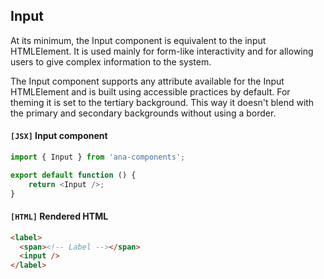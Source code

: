 ## Input

At its minimum, the Input component is equivalent to the input HTMLElement. It is used mainly for form-like interactivity and for allowing users to give complex information to the system. 

The Input component supports any attribute available for the Input HTMLElement and is built using accessible practices by default. For theming it is set to the tertiary background. This way it doesn't blend with the primary and secondary backgrounds without using a border.

#### `[JSX]` Input component
```js
import { Input } from 'ana-components';

export default function () {
	return <Input />;
}
```
#### `[HTML]` Rendered HTML
  ```html
<label>
	<span><!-- Label --></span>
	<input />
</label>
```